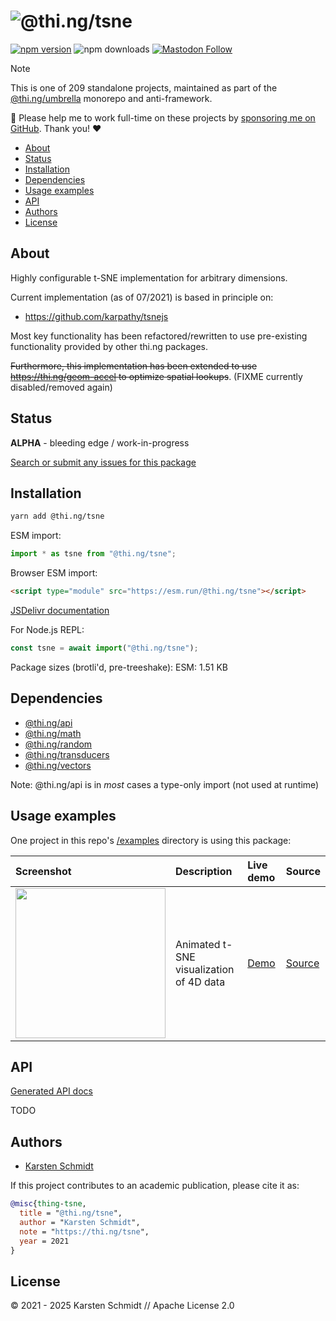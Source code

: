 <!-- This file is generated - DO NOT EDIT! -->
<!-- Please see: https://github.com/thi-ng/umbrella/blob/develop/CONTRIBUTING.md#changes-to-readme-files -->
# ![@thi.ng/tsne](https://raw.githubusercontent.com/thi-ng/umbrella/develop/assets/banners/thing-tsne.svg?5059595e)

[![npm version](https://img.shields.io/npm/v/@thi.ng/tsne.svg)](https://www.npmjs.com/package/@thi.ng/tsne)
![npm downloads](https://img.shields.io/npm/dm/@thi.ng/tsne.svg)
[![Mastodon Follow](https://img.shields.io/mastodon/follow/109331703950160316?domain=https%3A%2F%2Fmastodon.thi.ng&style=social)](https://mastodon.thi.ng/@toxi)

> [!NOTE]
> This is one of 209 standalone projects, maintained as part
> of the [@thi.ng/umbrella](https://github.com/thi-ng/umbrella/) monorepo
> and anti-framework.
>
> 🚀 Please help me to work full-time on these projects by [sponsoring me on
> GitHub](https://github.com/sponsors/postspectacular). Thank you! ❤️

- [About](#about)
- [Status](#status)
- [Installation](#installation)
- [Dependencies](#dependencies)
- [Usage examples](#usage-examples)
- [API](#api)
- [Authors](#authors)
- [License](#license)

## About

Highly configurable t-SNE implementation for arbitrary dimensions.

Current implementation (as of 07/2021) is based in principle on:

- https://github.com/karpathy/tsnejs

Most key functionality has been refactored/rewritten to use pre-existing
functionality provided by other thi.ng packages.

~~Furthermore, this implementation has been extended to use
https://thi.ng/geom-accel to optimize spatial lookups~~. (FIXME currently
disabled/removed again)

## Status

**ALPHA** - bleeding edge / work-in-progress

[Search or submit any issues for this package](https://github.com/thi-ng/umbrella/issues?q=%5Btsne%5D+in%3Atitle)

## Installation

```bash
yarn add @thi.ng/tsne
```

ESM import:

```ts
import * as tsne from "@thi.ng/tsne";
```

Browser ESM import:

```html
<script type="module" src="https://esm.run/@thi.ng/tsne"></script>
```

[JSDelivr documentation](https://www.jsdelivr.com/)

For Node.js REPL:

```js
const tsne = await import("@thi.ng/tsne");
```

Package sizes (brotli'd, pre-treeshake): ESM: 1.51 KB

## Dependencies

- [@thi.ng/api](https://github.com/thi-ng/umbrella/tree/develop/packages/api)
- [@thi.ng/math](https://github.com/thi-ng/umbrella/tree/develop/packages/math)
- [@thi.ng/random](https://github.com/thi-ng/umbrella/tree/develop/packages/random)
- [@thi.ng/transducers](https://github.com/thi-ng/umbrella/tree/develop/packages/transducers)
- [@thi.ng/vectors](https://github.com/thi-ng/umbrella/tree/develop/packages/vectors)

Note: @thi.ng/api is in _most_ cases a type-only import (not used at runtime)

## Usage examples

One project in this repo's
[/examples](https://github.com/thi-ng/umbrella/tree/develop/examples)
directory is using this package:

| Screenshot                                                                                                          | Description                             | Live demo                                         | Source                                                                         |
|:--------------------------------------------------------------------------------------------------------------------|:----------------------------------------|:--------------------------------------------------|:-------------------------------------------------------------------------------|
| <img src="https://raw.githubusercontent.com/thi-ng/umbrella/develop/assets/examples/tsne-colors.avif" width="240"/> | Animated t-SNE visualization of 4D data | [Demo](https://demo.thi.ng/umbrella/tsne-colors/) | [Source](https://github.com/thi-ng/umbrella/tree/develop/examples/tsne-colors) |

## API

[Generated API docs](https://docs.thi.ng/umbrella/tsne/)

TODO

## Authors

- [Karsten Schmidt](https://thi.ng)

If this project contributes to an academic publication, please cite it as:

```bibtex
@misc{thing-tsne,
  title = "@thi.ng/tsne",
  author = "Karsten Schmidt",
  note = "https://thi.ng/tsne",
  year = 2021
}
```

## License

&copy; 2021 - 2025 Karsten Schmidt // Apache License 2.0
